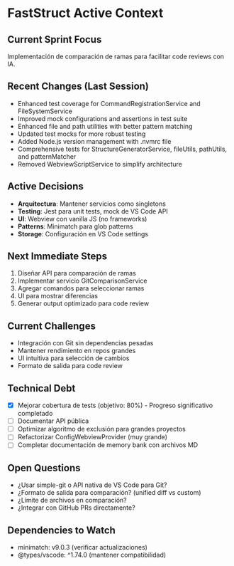 # FastStruct Active Context

## Current Sprint Focus
Implementación de comparación de ramas para facilitar code reviews con IA.

## Recent Changes (Last Session)
- Enhanced test coverage for CommandRegistrationService and FileSystemService
- Improved mock configurations and assertions in test suite
- Enhanced file and path utilities with better pattern matching
- Updated test mocks for more robust testing
- Added Node.js version management with .nvmrc file
- Comprehensive tests for StructureGeneratorService, fileUtils, pathUtils, and patternMatcher
- Removed WebviewScriptService to simplify architecture

## Active Decisions
- **Arquitectura**: Mantener servicios como singletons
- **Testing**: Jest para unit tests, mock de VS Code API
- **UI**: Webview con vanilla JS (no frameworks)
- **Patterns**: Minimatch para glob patterns
- **Storage**: Configuración en VS Code settings

## Next Immediate Steps
1. Diseñar API para comparación de ramas
2. Implementar servicio GitComparisonService
3. Agregar comandos para seleccionar ramas
4. UI para mostrar diferencias
5. Generar output optimizado para code review

## Current Challenges
- Integración con Git sin dependencias pesadas
- Mantener rendimiento en repos grandes
- UI intuitiva para selección de cambios
- Formato de salida para code review

## Technical Debt
- [x] Mejorar cobertura de tests (objetivo: 80%) - Progreso significativo completado
- [ ] Documentar API pública
- [ ] Optimizar algoritmo de exclusión para grandes proyectos
- [ ] Refactorizar ConfigWebviewProvider (muy grande)
- [ ] Completar documentación de memory bank con archivos MD

## Open Questions
- ¿Usar simple-git o API nativa de VS Code para Git?
- ¿Formato de salida para comparación? (unified diff vs custom)
- ¿Límite de archivos en comparación?
- ¿Integrar con GitHub PRs directamente?

## Dependencies to Watch
- minimatch: v9.0.3 (verificar actualizaciones)
- @types/vscode: ^1.74.0 (mantener compatibilidad)
